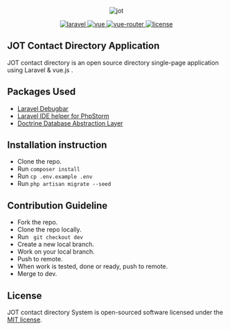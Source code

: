 <p align="center">
  <img src="https://github.com/ImtiazEpu/SPA-With-Laravel-API-Vue.js/blob/dev/jot-logo.png" alt="jot">
</p>
<p align="center">
  <a href="https://laravel.com">
    <img src="https://img.shields.io/badge/laravel-6-red.svg" alt="laravel">
  </a>
  <a href="https://github.com/vuejs/vue">
    <img src="https://img.shields.io/badge/vue-2.5.17-brightgreen.svg" alt="vue">
  </a>
  <a href="https://github.com/ElemeFE/element">
    <img src="https://img.shields.io/badge/vue--router-3.1.3-brightgreen.svg" alt="vue-router">
  </a>
  <a href="https://github.com/tuandm/laravue/blob/master/LICENSE">
    <img src="https://img.shields.io/badge/license-MIT-brightgreen.svg" alt="license">
  </a>
</p>

## JOT Contact Directory Application

JOT contact directory is an open source directory single-page application using Laravel & vue.js .
## Packages Used
- [Laravel Debugbar](https://github.com/barryvdh/laravel-debugbar)
- [Laravel IDE helper for PhpStorm](https://github.com/barryvdh/laravel-ide-helper)
- [Doctrine Database Abstraction Layer](https://github.com/doctrine/dbal)

## Installation instruction

- Clone the repo.
- Run `composer install`
- Run `cp .env.example .env`
- Run `php artisan migrate --seed`

## Contribution Guideline

- Fork the repo.
- Clone the repo locally.
- Run ` git checkout dev`
-  Create a new local branch.
- Work on your local branch.
- Push to remote.
- When work is tested, done or ready, push to remote.
- Merge to dev.

## License

JOT contact directory System is open-sourced software licensed under the [MIT license](https://opensource.org/licenses/MIT).
